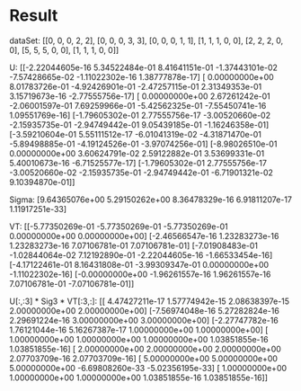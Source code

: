 # Result

dataSet:
[[0, 0, 0, 2, 2], [0, 0, 0, 3, 3], [0, 0, 0, 1, 1], [1, 1, 1, 0, 0], [2, 2, 2, 0, 0], [5, 5, 5, 0, 0], [1, 1, 1, 0, 0]]

U:
[[-2.22044605e-16  5.34522484e-01  8.41641151e-01 -1.37443101e-02
  -7.57428665e-02 -1.11022302e-16  1.38777878e-17]
 [ 0.00000000e+00  8.01783726e-01 -4.92426901e-01 -2.47257115e-01
   2.31349353e-01  3.15719673e-16 -2.77555756e-17]
 [ 0.00000000e+00  2.67261242e-01 -2.06001597e-01  7.69259966e-01
  -5.42562325e-01 -7.55450741e-16  1.09551769e-16]
 [-1.79605302e-01  2.77555756e-17 -3.00520660e-02 -2.15935735e-01
  -2.94749442e-01  9.05439185e-01 -1.16246358e-01]
 [-3.59210604e-01  5.55111512e-17 -6.01041319e-02 -4.31871470e-01
  -5.89498885e-01 -4.19124526e-01 -3.97074256e-01]
 [-8.98026510e-01  0.00000000e+00  3.60624791e-02  2.59122882e-01
   3.53699331e-01  5.40010673e-16 -6.71525577e-17]
 [-1.79605302e-01  2.77555756e-17 -3.00520660e-02 -2.15935735e-01
  -2.94749442e-01 -6.71901321e-02  9.10394870e-01]]

Sigma:
[9.64365076e+00 5.29150262e+00 8.36478329e-16 6.91811207e-17
 1.11917251e-33]

VT:
[[-5.77350269e-01 -5.77350269e-01 -5.77350269e-01  0.00000000e+00
   0.00000000e+00]
 [-2.46566547e-16  1.23283273e-16  1.23283273e-16  7.07106781e-01
   7.07106781e-01]
 [-7.01908483e-01 -1.02844064e-02  7.12192890e-01 -2.22044605e-16
  -1.66533454e-16]
 [-4.17122461e-01  8.16431808e-01 -3.99309347e-01  0.00000000e+00
  -1.11022302e-16]
 [-0.00000000e+00 -1.96261557e-16  1.96261557e-16  7.07106781e-01
  -7.07106781e-01]]

U[:,:3] * Sig3 * VT[:3,:]:
[[ 4.47427211e-17  1.57774942e-15  2.08638397e-15  2.00000000e+00
   2.00000000e+00]
 [-7.56974048e-16  5.27282824e-16  2.29691224e-16  3.00000000e+00
   3.00000000e+00]
 [-2.27747782e-16  1.76121044e-16  5.16267387e-17  1.00000000e+00
   1.00000000e+00]
 [ 1.00000000e+00  1.00000000e+00  1.00000000e+00  1.03851855e-16
   1.03851855e-16]
 [ 2.00000000e+00  2.00000000e+00  2.00000000e+00  2.07703709e-16
   2.07703709e-16]
 [ 5.00000000e+00  5.00000000e+00  5.00000000e+00 -6.69808260e-33
  -5.02356195e-33]
 [ 1.00000000e+00  1.00000000e+00  1.00000000e+00  1.03851855e-16
   1.03851855e-16]]
